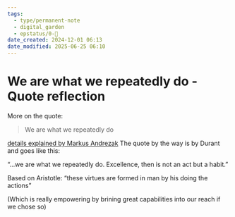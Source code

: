 ```yaml
---
tags:
  - type/permanent-note
  - digital_garden
  - epstatus/0-🌰
date_created: 2024-12-01 06:13
date_modified: 2025-06-25 06:10
---
```

# We are what we repeatedly do - Quote reflection

More on the quote: 

> We are what we repeatedly do

[details explained by Markus Andrezak](https://www.linkedin.com/feed/update/urn:li:activity:7268519229211959296?commentUrn=urn%3Ali%3Acomment%3A%28activity%3A7268519229211959296%2C7268553420087721984%29&dashCommentUrn=urn%3Ali%3Afsd_comment%3A%287268553420087721984%2Curn%3Ali%3Aactivity%3A7268519229211959296%29)
The quote by the way is by Durant and goes like this:  
  
“…we are what we repeatedly do. Excellence, then is not an act but a habit.”  
  
Based on Aristotle: “these virtues are formed in man by his doing the actions”  
  
(Which is really empowering by brining great capabilities into our reach if we chose so)